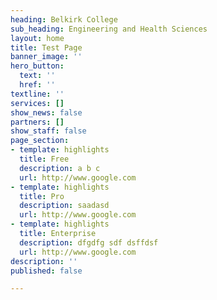 ```yaml
---
heading: Belkirk College
sub_heading: Engineering and Health Sciences
layout: home
title: Test Page
banner_image: ''
hero_button:
  text: ''
  href: ''
textline: ''
services: []
show_news: false
partners: []
show_staff: false
page_section:
- template: highlights
  title: Free
  description: a b c
  url: http://www.google.com
- template: highlights
  title: Pro
  description: saadasd
  url: http://www.google.com
- template: highlights
  title: Enterprise
  description: dfgdfg sdf dsffdsf
  url: http://www.google.com
description: ''
published: false

---
```

